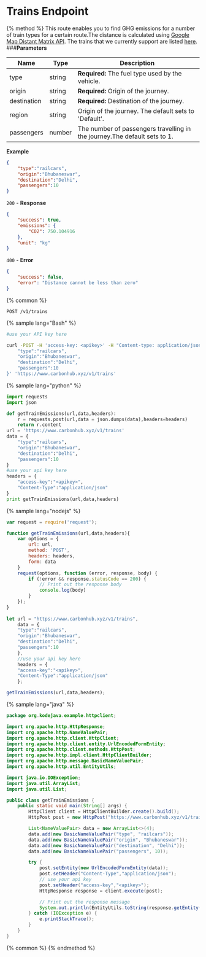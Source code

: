 # Trains Endpoint

{% method %}
This route enables you to find GHG emissions for a number of train types for a certain route.The distance is calculated using [Google Map Distant Matrix API](https://developers.google.com/maps/documentation/javascript/distancematrix). The trains that we currently support are listed [here](https://gitlab.com/aossie/CarbonFootprint-API/blob/master/raw_data/trains.json). 
###**Parameters**

| Name        | Type           | Description  |
| ------------- |-------------| -----|
| type | string | **Required:** The fuel type used by the vehicle.|
| origin    | string | **Required:** Origin of the journey. |
| destination   | string | **Required:** Destination of the journey. |
| region    | string |  Origin of the journey. The default sets to 'Default'. |
| passengers    | number | The number of passengers travelling in the journey.The default sets to 1. |
**Example**
```JSON
{
    "type":"railcars",
    "origin":"Bhubaneswar",
    "destination":"Delhi",
    "passengers":10
}
```
`200` - **Response**
```JSON
{
    "success": true,
    "emissions": {
        "CO2": 750.104916
    },
    "unit": "kg"
}
```
`400` - **Error** 
```JSON
{
    "success": false,
    "error": "Distance cannot be less than zero"
}
```
{% common %}
```
POST /v1/trains
```
{% sample lang="Bash" %}
```Bash
#use your API key here

curl -POST -H 'access-key: <apikey>' -H "Content-type: application/json" -d '{
    "type":"railcars",
    "origin":"Bhubaneswar",
    "destination":"Delhi",
    "passengers":10
}' 'https://www.carbonhub.xyz/v1/trains'
```
{% sample lang="python" %}
```Python
import requests
import json

def getTrainEmissions(url,data,headers):
    r = requests.post(url,data = json.dumps(data),headers=headers)
    return r.content
url = 'https://www.carbonhub.xyz/v1/trains'
data = {
    "type":"railcars",
    "origin":"Bhubaneswar",
    "destination":"Delhi",
    "passengers":10
}
#use your api key here
headers = {
    "access-key":"<apikey>",
    "Content-Type":"application/json"
}
print getTrainEmissions(url,data,headers)
```
{% sample lang="nodejs" %}
```javascript
var request = require('request');

function getTrainEmissions(url,data,headers){
    var options = {
        url: url,
        method: 'POST',
        headers: headers,
        form: data
    }
    request(options, function (error, response, body) {
        if (!error && response.statusCode == 200) {
            // Print out the response body
            console.log(body)
        }
    });
}
    
let url = "https://www.carbonhub.xyz/v1/trains",
    data = {
    "type":"railcars",
    "origin":"Bhubaneswar",
    "destination":"Delhi",
    "passengers":10
    },
    //use your api key here
    headers = {
    "access-key":"<apikey>",
    "Content-Type":"application/json"
    };

getTrainEmissions(url,data,headers); 
```
{% sample lang="java" %}
```Java
package org.kodejava.example.httpclient;

import org.apache.http.HttpResponse;
import org.apache.http.NameValuePair;
import org.apache.http.client.HttpClient;
import org.apache.http.client.entity.UrlEncodedFormEntity;
import org.apache.http.client.methods.HttpPost;
import org.apache.http.impl.client.HttpClientBuilder;
import org.apache.http.message.BasicNameValuePair;
import org.apache.http.util.EntityUtils;

import java.io.IOException;
import java.util.ArrayList;
import java.util.List;

public class getTrainEmissions {
    public static void main(String[] args) {
        HttpClient client = HttpClientBuilder.create().build();
        HttpPost post = new HttpPost("https://www.carbonhub.xyz/v1/trains");

        List<NameValuePair> data = new ArrayList<>(4);
        data.add(new BasicNameValuePair("type", "railcars"));
        data.add(new BasicNameValuePair("origin", "Bhubaneswar"));
        data.add(new BasicNameValuePair("destination", "Delhi"));
        data.add(new BasicNameValuePair("passengers", 10));

        try {
            post.setEntity(new UrlEncodedFormEntity(data));
            post.setHeader("Content-Type","application/json");
            // use your api key
            post.setHeader("access-key","<apikey>");
            HttpResponse response = client.execute(post);

            // Print out the response message
            System.out.println(EntityUtils.toString(response.getEntity()));
        } catch (IOException e) {
            e.printStackTrace();
        }
    }
}
```

{% common %}
{% endmethod %}
